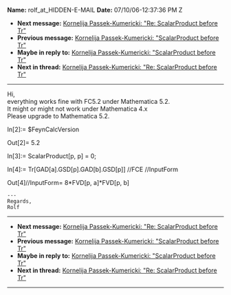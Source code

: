 **Name:** rolf_at_HIDDEN-E-MAIL
**Date:** 07/10/06-12:37:36 PM Z

  - **Next message:** [Kornelija Passek-Kumericki: "Re: ScalarProduct
    before Tr"](0377.html)
  - **Previous message:** [Kornelija Passek-Kumericki: "ScalarProduct
    before Tr"](0375.html)
  - **Maybe in reply to:** [Kornelija Passek-Kumericki: "ScalarProduct
    before Tr"](0375.html)
  - **Next in thread:** [Kornelija Passek-Kumericki: "Re: ScalarProduct
    before Tr"](0377.html)

-----

Hi,  
everything works fine with FC5.2 under Mathematica 5.2.  
It might or might not work under Mathematica 4.x  
Please upgrade to Mathematica 5.2.  

In[2]:= $FeynCalcVersion  

Out[2]= 5.2  

In[3]:= ScalarProduct[p, p] = 0;  

In[4]:=
Tr[GAD[a].GSD[p].GAD[b].GSD[p]]
//FCE //InputForm  

Out[4]//InputForm= 8\*FVD[p, a]\*FVD[p, b]  

    ---
    Regards,
    Rolf

-----

  - **Next message:** [Kornelija Passek-Kumericki: "Re: ScalarProduct
    before Tr"](0377.html)
  - **Previous message:** [Kornelija Passek-Kumericki: "ScalarProduct
    before Tr"](0375.html)
  - **Maybe in reply to:** [Kornelija Passek-Kumericki: "ScalarProduct
    before Tr"](0375.html)
  - **Next in thread:** [Kornelija Passek-Kumericki: "Re: ScalarProduct
    before Tr"](0377.html)

-----

